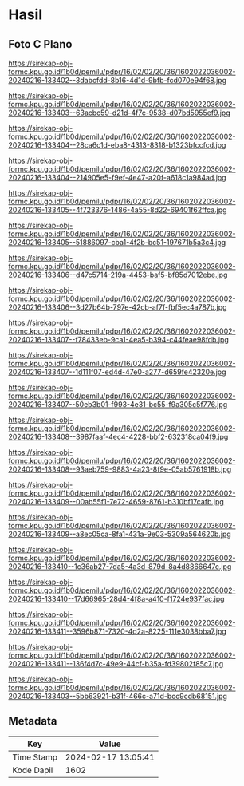 # Hasil

## Foto C Plano

https://sirekap-obj-formc.kpu.go.id/1b0d/pemilu/pdpr/16/02/02/20/36/1602022036002-20240216-133402--3dabcfdd-8b16-4d1d-9bfb-fcd070e94f68.jpg

https://sirekap-obj-formc.kpu.go.id/1b0d/pemilu/pdpr/16/02/02/20/36/1602022036002-20240216-133403--63acbc59-d21d-4f7c-9538-d07bd5955ef9.jpg

https://sirekap-obj-formc.kpu.go.id/1b0d/pemilu/pdpr/16/02/02/20/36/1602022036002-20240216-133404--28ca6c1d-eba8-4313-8318-b1323bfccfcd.jpg

https://sirekap-obj-formc.kpu.go.id/1b0d/pemilu/pdpr/16/02/02/20/36/1602022036002-20240216-133404--214905e5-f9ef-4e47-a20f-a618c1a984ad.jpg

https://sirekap-obj-formc.kpu.go.id/1b0d/pemilu/pdpr/16/02/02/20/36/1602022036002-20240216-133405--4f723376-1486-4a55-8d22-69401f62ffca.jpg

https://sirekap-obj-formc.kpu.go.id/1b0d/pemilu/pdpr/16/02/02/20/36/1602022036002-20240216-133405--51886097-cba1-4f2b-bc51-197671b5a3c4.jpg

https://sirekap-obj-formc.kpu.go.id/1b0d/pemilu/pdpr/16/02/02/20/36/1602022036002-20240216-133406--d47c5714-219a-4453-baf5-bf85d7012ebe.jpg

https://sirekap-obj-formc.kpu.go.id/1b0d/pemilu/pdpr/16/02/02/20/36/1602022036002-20240216-133406--3d27b64b-797e-42cb-af7f-fbf5ec4a787b.jpg

https://sirekap-obj-formc.kpu.go.id/1b0d/pemilu/pdpr/16/02/02/20/36/1602022036002-20240216-133407--f78433eb-9ca1-4ea5-b394-c44feae98fdb.jpg

https://sirekap-obj-formc.kpu.go.id/1b0d/pemilu/pdpr/16/02/02/20/36/1602022036002-20240216-133407--1d111f07-ed4d-47e0-a277-d659fe42320e.jpg

https://sirekap-obj-formc.kpu.go.id/1b0d/pemilu/pdpr/16/02/02/20/36/1602022036002-20240216-133407--50eb3b01-f993-4e31-bc55-f9a305c5f776.jpg

https://sirekap-obj-formc.kpu.go.id/1b0d/pemilu/pdpr/16/02/02/20/36/1602022036002-20240216-133408--3987faaf-4ec4-4228-bbf2-632318ca04f9.jpg

https://sirekap-obj-formc.kpu.go.id/1b0d/pemilu/pdpr/16/02/02/20/36/1602022036002-20240216-133408--93aeb759-9883-4a23-8f9e-05ab5761918b.jpg

https://sirekap-obj-formc.kpu.go.id/1b0d/pemilu/pdpr/16/02/02/20/36/1602022036002-20240216-133409--00ab55f1-7e72-4659-8761-b310bf17cafb.jpg

https://sirekap-obj-formc.kpu.go.id/1b0d/pemilu/pdpr/16/02/02/20/36/1602022036002-20240216-133409--a8ec05ca-8fa1-431a-9e03-5309a564620b.jpg

https://sirekap-obj-formc.kpu.go.id/1b0d/pemilu/pdpr/16/02/02/20/36/1602022036002-20240216-133410--1c36ab27-7da5-4a3d-879d-8a4d8866647c.jpg

https://sirekap-obj-formc.kpu.go.id/1b0d/pemilu/pdpr/16/02/02/20/36/1602022036002-20240216-133410--17d66965-28d4-4f8a-a410-f1724e937fac.jpg

https://sirekap-obj-formc.kpu.go.id/1b0d/pemilu/pdpr/16/02/02/20/36/1602022036002-20240216-133411--3596b871-7320-4d2a-8225-111e3038bba7.jpg

https://sirekap-obj-formc.kpu.go.id/1b0d/pemilu/pdpr/16/02/02/20/36/1602022036002-20240216-133411--136f4d7c-49e9-44cf-b35a-fd39802f85c7.jpg

https://sirekap-obj-formc.kpu.go.id/1b0d/pemilu/pdpr/16/02/02/20/36/1602022036002-20240216-133403--5bb63921-b31f-466c-a71d-bcc9cdb68151.jpg


## Metadata

| Key        | Value               |
| ---------- | ------------------- |
| Time Stamp | 2024-02-17 13:05:41 |
| Kode Dapil | 1602                |



